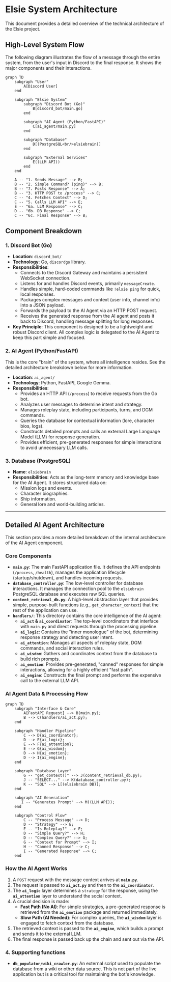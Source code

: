 # Elsie System Architecture

This document provides a detailed overview of the technical architecture of the Elsie project.

## High-Level System Flow

The following diagram illustrates the flow of a message through the entire system, from the user's input in Discord to the final response. It shows the major components and their interactions.

```mermaid
graph TD
    subgraph "User"
        A[Discord User]
    end

    subgraph "Elsie System"
        subgraph "Discord Bot (Go)"
            B[discord_bot/main.go]
        end

        subgraph "AI Agent (Python/FastAPI)"
            C[ai_agent/main.py]
        end

        subgraph "Database"
            D[(PostgreSQL<br/>elsiebrain)]
        end

        subgraph "External Services"
            E((LLM API))
        end
    end

    A -- "1. Sends Message" --> B;
    B -- "2. Simple Command? (ping)" --> B;
    B -- "7. Posts Response" --> A;
    B -- "3. HTTP POST to /process" --> C;
    C -- "4. Fetches Context" --> D;
    C -- "5. Calls LLM API" --> E;
    E -- "6a. LLM Response" --> C;
    D -- "6b. DB Response" --> C;
    C -- "6c. Final Response" --> B;
```

## Component Breakdown

### 1. Discord Bot (Go)

-   **Location**: `discord_bot/`
-   **Technology**: Go, `discordgo` library.
-   **Responsibilities**:
    -   Connects to the Discord Gateway and maintains a persistent WebSocket connection.
    -   Listens for and handles Discord events, primarily `messageCreate`.
    -   Handles simple, hard-coded commands like `!elsie ping` for quick, local responses.
    -   Packages complex messages and context (user info, channel info) into a JSON payload.
    -   Forwards the payload to the AI Agent via an HTTP POST request.
    -   Receives the generated response from the AI agent and posts it back to Discord, handling message splitting for long responses.
-   **Key Principle**: This component is designed to be a lightweight and robust Discord client. All complex logic is delegated to the AI Agent to keep this part simple and focused.

### 2. AI Agent (Python/FastAPI)

This is the core "brain" of the system, where all intelligence resides. See the detailed architecture breakdown below for more information.

-   **Location**: `ai_agent/`
-   **Technology**: Python, FastAPI, Google Gemma.
-   **Responsibilities**:
    -   Provides an HTTP API (`/process`) to receive requests from the Go bot.
    -   Analyzes user messages to determine intent and strategy.
    -   Manages roleplay state, including participants, turns, and DGM commands.
    -   Queries the database for contextual information (lore, character bios, logs).
    -   Constructs detailed prompts and calls an external Large Language Model (LLM) for response generation.
    -   Provides efficient, pre-generated responses for simple interactions to avoid unnecessary LLM calls.

### 3. Database (PostgreSQL)

-   **Name**: `elsiebrain`
-   **Responsibilities**: Acts as the long-term memory and knowledge base for the AI Agent. It stores structured data on:
    -   Mission logs and events.
    -   Character biographies.
    -   Ship information.
    -   General lore and world-building articles.

---

## Detailed AI Agent Architecture

This section provides a more detailed breakdown of the internal architecture of the AI Agent component.

### Core Components

-   **`main.py`**: The main FastAPI application file. It defines the API endpoints (`/process`, `/health`), manages the application lifecycle (startup/shutdown), and handles incoming requests.
-   **`database_controller.py`**: The low-level controller for database interactions. It manages the connection pool to the `elsiebrain` PostgreSQL database and executes raw SQL queries.
-   **`content_retrieval_db.py`**: A high-level abstraction layer that provides simple, purpose-built functions (e.g., `get_character_context`) that the rest of the application can use.
-   **`handlers/`**: This directory contains the core intelligence of the AI agent:
    -   **`ai_act` & `ai_coordinator`**: The top-level coordinators that interface with `main.py` and direct requests through the processing pipeline.
    -   **`ai_logic`**: Contains the "inner monologue" of the bot, determining response strategy and detecting user intent.
    -   **`ai_attention`**: Manages all aspects of roleplay state, DGM commands, and social interaction rules.
    -   **`ai_wisdom`**: Gathers and coordinates context from the database to build rich prompts.
    -   **`ai_emotion`**: Provides pre-generated, "canned" responses for simple interactions, allowing for a highly efficient "fast path".
    -   **`ai_engine`**: Constructs the final prompt and performs the expensive call to the external LLM API.

### AI Agent Data & Processing Flow

```mermaid
graph TD
    subgraph "Interface & Core"
        A[FastAPI Request] --> B(main.py);
        B --> C(handlers/ai_act.py);
    end

    subgraph "Handler Pipeline"
        C --> D{ai_coordinator};
        D --> E{ai_logic};
        E --> F{ai_attention};
        E --> G{ai_wisdom};
        D --> H{ai_emotion};
        D --> I{ai_engine};
    end

    subgraph "Database Layer"
        G -- "get_context()" --> J(content_retrieval_db.py);
        J -- "SELECT..." --> K(database_controller.py);
        K -- "SQL" --> L[(elsiebrain DB)];
    end
    
    subgraph "AI Generation"
       I -- "Generates Prompt" --> M((LLM API));
    end

    subgraph "Control Flow"
        C -- "Process Message" --> D;
        D -- "Strategy" --> E;
        E -- "Is Roleplay?" --> F;
        D -- "Simple Query?" --> H;
        D -- "Complex Query?" --> G;
        G -- "Context for Prompt" --> I;
        H -- "Canned Response" --> C;
        I -- "Generated Response" --> C;
    end
```

### How the AI Agent Works

1.  A `POST` request with the message context arrives at **`main.py`**.
2.  The request is passed to **`ai_act.py`** and then to the **`ai_coordinator`**.
3.  The **`ai_logic`** layer determines a `strategy` for the response, using the **`ai_attention`** layer to understand the social context.
4.  A crucial decision is made:
    -   **Fast Path (No AI)**: For simple strategies, a pre-generated response is retrieved from the **`ai_emotion`** package and returned immediately.
    -   **Slow Path (AI Needed)**: For complex queries, the **`ai_wisdom`** layer is engaged to fetch context from the database.
5.  The retrieved context is passed to the **`ai_engine`**, which builds a prompt and sends it to the external LLM.
6.  The final response is passed back up the chain and sent out via the API. 

### 4. Supporting functions
- **`db_populator/wiki_crawler.py`**: An external script used to populate the database from a wiki or other data source. This is not part of the live application but is a critical tool for maintaining the bot's knowledge. 
